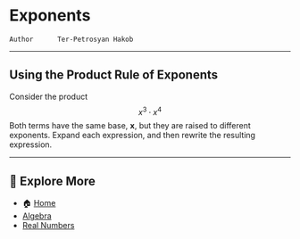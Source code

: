 # Exponents

```info
Author      Ter-Petrosyan Hakob
```

---

## Using the Product Rule of Exponents

Consider the product $$x^3\cdot x^4$$ Both terms have the same base, **x**, but they are raised to different exponents. Expand each
expression, and then rewrite the resulting expression.


---

## 📌 Explore More

- 🏠 [Home](./../../../README.md)
- [Algebra](./../tutorials.md)
- [Real Numbers](./1_Real_Numbers.md)

